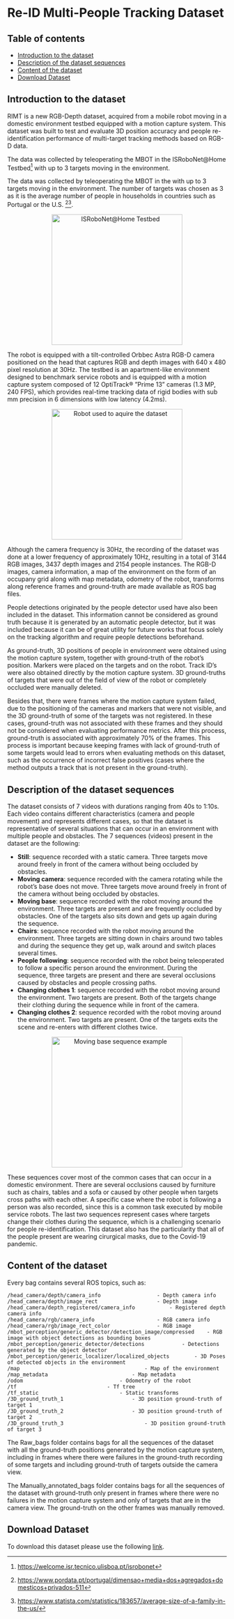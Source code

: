 # Re-ID Multi-People Tracking Dataset
## Table of contents
- [Introduction to the dataset](#introduction-to-the-dataset)
- [Description of the dataset sequences](#description-of-the-dataset-sequences)
- [Content of the dataset](#content-of-the-dataset)
- [Download Dataset](#download-dataset)

## Introduction to the dataset

RIMT is a new RGB-Depth dataset, acquired from a mobile robot moving in a domestic environment testbed equipped with a motion capture system. This dataset was built to test and evaluate 3D position accuracy and people re-identification performance of multi-target tracking methods based on RGB-D data.

The data was collected by teleoperating the MBOT in the ISRoboNet@Home Testbed[^1] with up to 3 targets moving in the environment. 

The data was collected by teleoperating the MBOT in the with up to 3 targets moving in the environment. The number of targets was chosen as 3 as it is the average number of people in households in countries such as Portugal or the U.S. [^2][^3].

<p align="center">
<img src="https://github.com/socrob/RIMT-Dataset/blob/main/Images/testbed.jpg" alt="ISRoboNet@Home Testbed" width="300">
</p>
  
The robot is equipped with a tilt-controlled Orbbec Astra RGB-D camera positioned on the head that captures RGB and depth images with 640 x 480 pixel resolution at 30Hz. The testbed is an apartment-like environment designed to benchmark service robots and is equipped with a motion capture system composed of 12 OptiTrack® ”Prime 13” cameras (1.3 MP, 240 FPS), which provides real-time tracking data of rigid bodies with sub mm precision in 6 dimensions with low latency (4.2ms).

<p align="center">
<img src="https://github.com/socrob/RIMT-Dataset/blob/main/Images/robot.jpg" alt="Robot used to aquire the dataset" width="300">
</p>

Although the camera frequency is 30Hz, the recording of the dataset was done at a lower frequency of approximately 10Hz, resulting in a total of 3144 RGB images, 3437 depth images and 2154 people instances.
The RGB-D images, camera information, a map of the environment on the form of an occupany grid along with map metadata, odometry of the robot, transforms along reference frames and ground-truth are made available as ROS bag files.

People detections originated by the people detector used have also been included in the dataset. This information cannot be considered as ground truth because it is generated by an automatic people detector, but it was included because it can be of great utility for future works that focus solely on the tracking algorithm and require people detections beforehand.

As ground-truth, 3D positions of people in environment were obtained using the motion capture system, together with ground-truth of the robot’s position. Markers were placed on the targets and on the robot. Track ID’s were also obtained directly by the motion capture system. 3D ground-truths of targets that were out of the field of view of the robot or completely occluded were manually deleted.

Besides that, there were frames where the motion capture system failed, due to the positioning of the cameras and markers that were not visible, and the 3D ground-truth of some of the targets was not registered. In these cases, ground-truth was not associated with these frames and they should not be considered when evaluating performance metrics. After this process, ground-truth is associated with approximately 70% of the frames. This process is important because keeping frames with lack of
ground-truth of some targets would lead to errors when evaluating methods on this dataset, such as the occurrence of incorrect false positives (cases where the method outputs a track that is not present in the ground-truth).

[^1]: https://welcome.isr.tecnico.ulisboa.pt/isrobonet
[^2]: https://www.pordata.pt/portugal/dimensao+media+dos+agregados+domesticos+privados-511
[^3]: https://www.statista.com/statistics/183657/average-size-of-a-family-in-the-us/

## Description of the dataset sequences

The dataset consists of 7 videos with durations ranging from 40s to 1:10s. Each video contains different characteristics (camera and people movement) and represents different cases, so that the dataset is representative of several situations that can occur in an environment with multiple people and obstacles. The 7 sequences (videos) present in the dataset are the following:

* **Still**: sequence recorded with a static camera. Three targets move around freely in front of the camera without being occluded by obstacles.
* **Moving camera**: sequence recorded with the camera rotating while the robot’s base does not move. Three targets move around freely in front of the camera without being occluded by obstacles.
* **Moving base**: sequence recorded with the robot moving around the environment. Three targets are present and are frequently occluded by obstacles. One of the targets also sits down and gets up again during the sequence.
* **Chairs**: sequence recorded with the robot moving around the environment. Three targets are sitting down in chairs around two tables and during the sequence they get up, walk around and switch places several times.
* **People following**: sequence recorded with the robot being teleoperated to follow a specific person around the environment. During the sequence, three targets are present and there are several occlusions caused by obstacles and people crossing paths.
* **Changing clothes 1**: sequence recorded with the robot moving around the environment. Two targets are present. Both of the targets change their clothing during the sequence while in front of the camera.
* **Changing clothes 2**: sequence recorded with the robot moving around the environment. Two targets are present. One of the targets exits the scene and re-enters with different clothes twice.

<p align="center">
<img src="https://github.com/socrob/RIMT-Dataset/blob/main/Images/moving_base.png" alt="Moving base sequence example" width="300">
</p>

These sequences cover most of the common cases that can occur in a domestic environment. There are several occlusions caused by furniture such as chairs, tables and a sofa or caused by other people when targets cross paths with each other. A specific case where the robot is following a person was also recorded, since this is a common task executed by mobile service robots. The last two sequences represent cases where targets change their clothes during the sequence, which is a challenging scenario for people re-identification. This dataset also has the particularity that all of the people present are wearing cirurgical masks, due to the Covid-19 pandemic.

## Content of the dataset 

Every bag contains several ROS topics, such as:

```
/head_camera/depth/camera_info					- Depth camera info                
/head_camera/depth/image_rect					- Depth image                     
/head_camera/depth_registered/camera_info			- Registered depth camera info                
/head_camera/rgb/camera_info 					- RGB camera info                   
/head_camera/rgb/image_rect_color				- RGB image				
/mbot_perception/generic_detector/detection_image/compressed	- RGB image with object detections as bounding boxes
/mbot_perception/generic_detector/detections			- Detections generated by the object detector
/mbot_perception/generic_localizer/localized_objects		- 3D Poses of detected objects in the environment
/map      					                - Map of the environment                                                                  
/map_metadata							- Map metadata
/odom								- Odometry of the robot
/tf								- Tf tree 
/tf_static							- Static transforms
/3D_ground_truth_1						- 3D position ground-truth of target 1
/3D_ground_truth_2						- 3D position ground-truth of target 2
/3D_ground_truth_3   						- 3D position ground-truth of target 3
```


The Raw_bags folder contains bags for all the sequences of the dataset with all the ground-truth positions generated by the motion capture system, including in frames where there were failures in the ground-truth recording of some targets and including ground-truth of targets outside the camera view.

The Manually_annotated_bags folder contains bags for all the sequences of the dataset with ground-truth only present in frames where there were no failures in the motion capture system and only of targets that are in the camera view. The ground-truth on the other frames was manually removed.

## Download Dataset

To download this dataset please use the following [link](https://ulisboa-my.sharepoint.com/:f:/g/personal/ist187134_tecnico_ulisboa_pt/Emz8wKesZThJsO_TNoR1mTkBgnGOf2jFtmD9r8WzB8QeJg?e=AOsoVf "RIMT Dataset").
